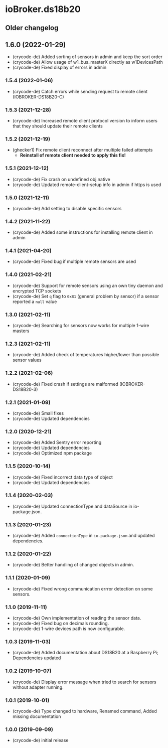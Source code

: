 # ioBroker.ds18b20

## Older changelog

## 1.6.0 (2022-01-29)

* (crycode-de) Added sorting of sensors in admin and keep the sort order
* (crycode-de) Allow usage of w1_bus_masterX directly as w1DevicesPath
* (crycode-de) Fixed display of errors in admin

### 1.5.4 (2022-01-06)

* (crycode-de) Catch errors while sending request to remote client (IOBROKER-DS18B20-C)

### 1.5.3 (2021-12-28)

* (crycode-de) Increased remote client protocol version to inform users that they should update their remote clients

### 1.5.2 (2021-12-19)

* (ghecker1) Fix remote client reconnect after multiple failed attempts
  * **Reinstall of remote client needed to apply this fix!**

### 1.5.1 (2021-12-12)

* (crycode-de) Fix crash on undefined obj.native
* (crycode-de) Updated remote-client-setup info in admin if https is used

### 1.5.0 (2021-12-11)

* (crycode-de) Add setting to disable specific sensors

### 1.4.2 (2021-11-22)

* (crycode-de) Added some instructions for installing remote client in admin

### 1.4.1 (2021-04-20)

* (crycode-de) Fixed bug if multiple remote sensors are used

### 1.4.0 (2021-02-21)

* (crycode-de) Support for remote sensors using an own tiny daemon and encrypted TCP sockets
* (crycode-de) Set `q` flag to `0x81` (general problem by sensor) if a sensor reported a `null` value

### 1.3.0 (2021-02-11)

* (crycode-de) Searching for sensors now works for multiple 1-wire masters

### 1.2.3 (2021-02-11)

* (crycode-de) Added check of temperatures higher/lower than possible sensor values

### 1.2.2 (2021-02-06)

* (crycode-de) Fixed crash if settings are malformed (IOBROKER-DS18B20-3)

### 1.2.1 (2021-01-09)

* (crycode-de) Small fixes
* (crycode-de) Updated dependencies

### 1.2.0 (2020-12-21)

* (crycode-de) Added Sentry error reporting
* (crycode-de) Updated dependencies
* (crycode-de) Optimized npm package

### 1.1.5 (2020-10-14)

* (crycode-de) Fixed incorrect data type of object
* (crycode-de) Updated dependencies

### 1.1.4 (2020-02-03)

* (crycode-de) Updated connectionType and dataSource in io-package.json.

### 1.1.3 (2020-01-23)

* (crycode-de) Added `connectionType` in `io-package.json` and updated dependencies.

### 1.1.2 (2020-01-22)

* (crycode-de) Better handling of changed objects in admin.

### 1.1.1 (2020-01-09)

* (crycode-de) Fixed wrong communication errror detection on some sensors.

### 1.1.0 (2019-11-11)

* (crycode-de) Own implementation of reading the sensor data.
* (crycode-de) Fixed bug on decimals rounding.
* (crycode-de) 1-wire devices path is now configurable.

### 1.0.3 (2019-11-03)

* (crycode-de) Added documentation about DS18B20 at a Raspberry Pi; Dependencies updated

### 1.0.2 (2019-10-07)

* (crycode-de) Display error message when tried to search for sensors without adapter running.

### 1.0.1 (2019-10-01)

* (crycode-de) Type changed to hardware, Renamed command, Added missing documentation

### 1.0.0 (2019-09-09)

* (crycode-de) initial release
